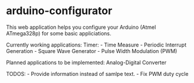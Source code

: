 # arduino-configurator
This web application helps you configure your Arduino (Atmel ATmega328p) for some basic appliciations.

Currently working applications:
    Timer:
        - Time Measure
        - Periodic Interrupt Generation
        - Square Wave Generator
        - Pulse Width Modulation (PWM)

Planned applications to be implemented:
    Analog-Digital Converter

TODOS:
    - Provide information instead of samlpe text.
    - Fix PWM duty cycle
